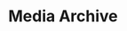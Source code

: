 ---
widget: pages
headless: true  # This file represents a page section.

# ... Put Your Section Options Here (title etc.) ...
title: Media Archive
subtitle: ''
  

# Position of this section on the page
weight: 20

content:
  # Filter content to display
  filters:
    # The folders to display content from
    folders:
      - post
    tag: 'media'
    category: ''
    publication_type: ''
    author: ''
    exclude_featured: false
    exclude_future: false
    exclude_past: false
  # Choose how many pages you would like to display (0 = all pages)
  count: 0
  # Choose how many pages you would like to offset by
  # Useful if you wish to show the first item in the Featured widget
  offset: 1
  # Field to sort by, such as Date or Title
  sort_by: 'Date'
  sort_ascending: false
  archive:
    enable: false
    text: See all blog posts
    link: post/
design:
  # Choose a listing view
  view: Compact
  # Choose how many columns the section has. Valid values: '1' or '2'.
  columns: '1'
---